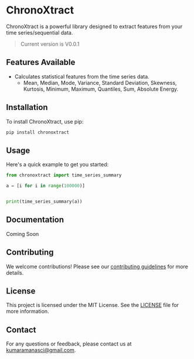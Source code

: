 # ChronoXtract

ChronoXtract is a powerful library designed to extract features from your time series/sequential data.

> Current version is V0.0.1

## Features Available

- Calculates statistical features from the time series data.
  - Mean, Median, Mode, Variance, Standard Deviation, Skewness, Kurtosis, Minimum, Maximum, Quantiles, Sum, Absolute Energy.

## Installation

To install ChronoXtract, use pip:

```sh
pip install chronoxtract
```

## Usage

Here's a quick example to get you started:

```python
from chronoxtract import time_series_summary

a = [i for i in range(100000)]


print(time_series_summary(a))
```

## Documentation

Coming Soon

## Contributing

We welcome contributions! Please see our [contributing guidelines](https://example.com/contributing) for more details.

## License

This project is licensed under the MIT License. See the [LICENSE](LICENSE) file for more information.

## Contact

For any questions or feedback, please contact us at [kumaramanasci@gmail.com](mailto:kumaramanasci@gmail.com).
